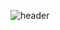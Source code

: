 ![header](https://capsule-render.vercel.app/api?type=waving&color=gradient&customColorList=22&height=300&section=header&text=yakcom&fontSize=80&fontAlignY=35&animation=fadeIn&desc=Ilya%20Miller)


